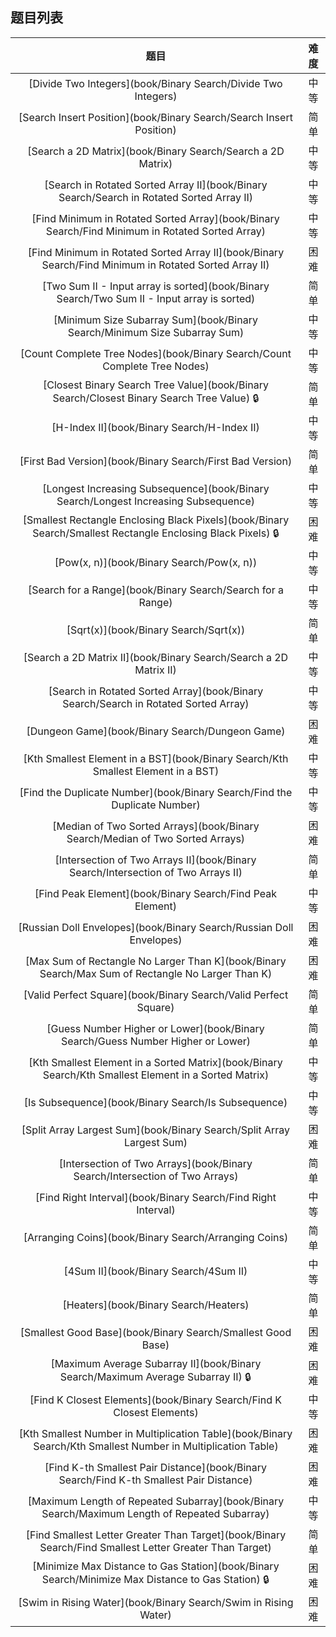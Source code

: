 ## 题目列表  
| 题目 | 难度 |  
|:---:|:---:|  
| [Divide Two Integers](book/Binary Search/Divide Two Integers) | 中等 |   
| [Search Insert Position](book/Binary Search/Search Insert Position) | 简单 |   
| [Search a 2D Matrix](book/Binary Search/Search a 2D Matrix) | 中等 |   
| [Search in Rotated Sorted Array II](book/Binary Search/Search in Rotated Sorted Array II) | 中等 |   
| [Find Minimum in Rotated Sorted Array](book/Binary Search/Find Minimum in Rotated Sorted Array) | 中等 |   
| [Find Minimum in Rotated Sorted Array II](book/Binary Search/Find Minimum in Rotated Sorted Array II) | 困难 |   
| [Two Sum II - Input array is sorted](book/Binary Search/Two Sum II - Input array is sorted) | 简单 |   
| [Minimum Size Subarray Sum](book/Binary Search/Minimum Size Subarray Sum) | 中等 |   
| [Count Complete Tree Nodes](book/Binary Search/Count Complete Tree Nodes) | 中等 |   
| [Closest Binary Search Tree Value](book/Binary Search/Closest Binary Search Tree Value) :lock: | 简单 |   
| [H-Index II](book/Binary Search/H-Index II) | 中等 |   
| [First Bad Version](book/Binary Search/First Bad Version) | 简单 |   
| [Longest Increasing Subsequence](book/Binary Search/Longest Increasing Subsequence) | 中等 |   
| [Smallest Rectangle Enclosing Black Pixels](book/Binary Search/Smallest Rectangle Enclosing Black Pixels) :lock: | 困难 |   
| [Pow(x, n)](book/Binary Search/Pow(x, n)) | 中等 |   
| [Search for a Range](book/Binary Search/Search for a Range) | 中等 |   
| [Sqrt(x)](book/Binary Search/Sqrt(x)) | 简单 |   
| [Search a 2D Matrix II](book/Binary Search/Search a 2D Matrix II) | 中等 |   
| [Search in Rotated Sorted Array](book/Binary Search/Search in Rotated Sorted Array) | 中等 |   
| [Dungeon Game](book/Binary Search/Dungeon Game) | 困难 |   
| [Kth Smallest Element in a BST](book/Binary Search/Kth Smallest Element in a BST) | 中等 |   
| [Find the Duplicate Number](book/Binary Search/Find the Duplicate Number) | 中等 |   
| [Median of Two Sorted Arrays](book/Binary Search/Median of Two Sorted Arrays) | 困难 |   
| [Intersection of Two Arrays II](book/Binary Search/Intersection of Two Arrays II) | 简单 |   
| [Find Peak Element](book/Binary Search/Find Peak Element) | 中等 |   
| [Russian Doll Envelopes](book/Binary Search/Russian Doll Envelopes) | 困难 |   
| [Max Sum of Rectangle No Larger Than K](book/Binary Search/Max Sum of Rectangle No Larger Than K) | 困难 |   
| [Valid Perfect Square](book/Binary Search/Valid Perfect Square) | 简单 |   
| [Guess Number Higher or Lower](book/Binary Search/Guess Number Higher or Lower) | 简单 |   
| [Kth Smallest Element in a Sorted Matrix](book/Binary Search/Kth Smallest Element in a Sorted Matrix) | 中等 |   
| [Is Subsequence](book/Binary Search/Is Subsequence) | 中等 |   
| [Split Array Largest Sum](book/Binary Search/Split Array Largest Sum) | 困难 |   
| [Intersection of Two Arrays](book/Binary Search/Intersection of Two Arrays) | 简单 |   
| [Find Right Interval](book/Binary Search/Find Right Interval) | 中等 |   
| [Arranging Coins](book/Binary Search/Arranging Coins) | 简单 |   
| [4Sum II](book/Binary Search/4Sum II) | 中等 |   
| [Heaters](book/Binary Search/Heaters) | 简单 |   
| [Smallest Good Base](book/Binary Search/Smallest Good Base) | 困难 |   
| [Maximum Average Subarray II](book/Binary Search/Maximum Average Subarray II) :lock: | 困难 |   
| [Find K Closest Elements](book/Binary Search/Find K Closest Elements) | 中等 |   
| [Kth Smallest Number in Multiplication Table](book/Binary Search/Kth Smallest Number in Multiplication Table) | 困难 |   
| [Find K-th Smallest Pair Distance](book/Binary Search/Find K-th Smallest Pair Distance) | 困难 |   
| [Maximum Length of Repeated Subarray](book/Binary Search/Maximum Length of Repeated Subarray) | 中等 |   
| [Find Smallest Letter Greater Than Target](book/Binary Search/Find Smallest Letter Greater Than Target) | 简单 |   
| [Minimize Max Distance to Gas Station](book/Binary Search/Minimize Max Distance to Gas Station) :lock: | 困难 |   
| [Swim in Rising Water](book/Binary Search/Swim in Rising Water) | 困难 |   
